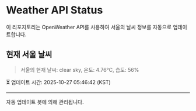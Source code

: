 
# Weather API Status

이 리포지토리는 OpenWeather API를 사용하여 서울의 날씨 정보를 자동으로 업데이트합니다.

## 현재 서울 날씨
> 서울의 현재 날씨: clear sky, 온도: 4.76°C, 습도: 56%

⏳ 업데이트 시간: 2025-10-27 05:46:42 (KST)

---
자동 업데이트 봇에 의해 관리됩니다.
